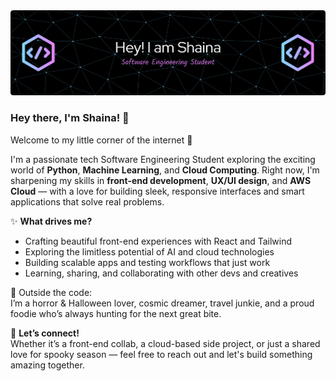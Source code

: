 <div align="center">
  <img src="https://raw.githubusercontent.com/poisonivy91/poisonivy91/main/github-header-banner.png" alt="Hey! I am Shaina — Software Engineering Student" />
</div>

### Hey there, I'm Shaina! 👋  
Welcome to my little corner of the internet 🌌

I'm a passionate tech Software Engineering Student exploring the exciting world of **Python**, **Machine Learning**, and **Cloud Computing**. Right now, I'm sharpening my skills in **front-end development**, **UX/UI design**, and **AWS Cloud** — with a love for building sleek, responsive interfaces and smart applications that solve real problems.

✨ **What drives me?**  
- Crafting beautiful front-end experiences with React and Tailwind  
- Exploring the limitless potential of AI and cloud technologies  
- Building scalable apps and testing workflows that just work  
- Learning, sharing, and collaborating with other devs and creatives

🎃 Outside the code:  
I’m a horror & Halloween lover, cosmic dreamer, travel junkie, and a proud foodie who’s always hunting for the next great bite.

💬 **Let’s connect!**  
Whether it’s a front-end collab, a cloud-based side project, or just a shared love for spooky season — feel free to reach out and let's build something amazing together.

<!---
poisonivy91/poisonivy91 is a ✨ special ✨ repository because its `README.md` (this file) appears on your GitHub profile.
You can click the Preview link to take a look at your changes.
--->
